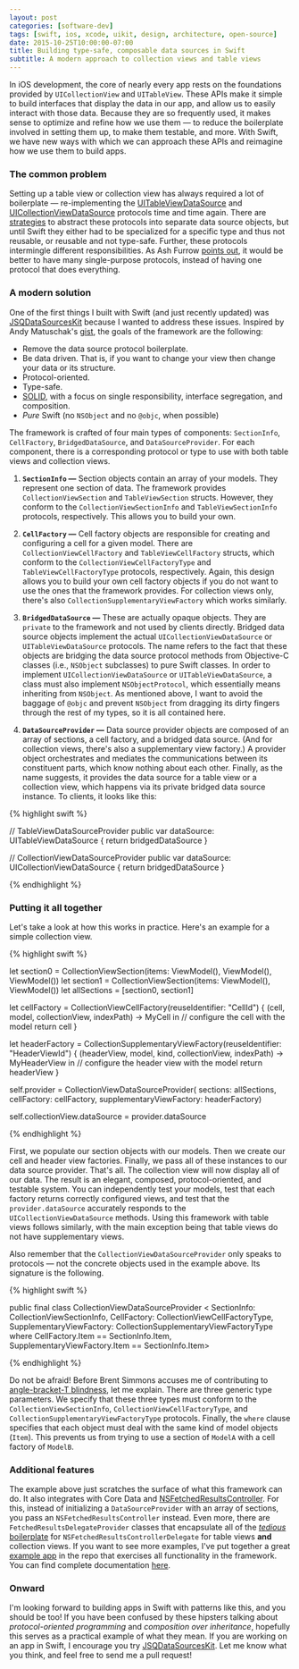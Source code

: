 ```yaml
---
layout: post
categories: [software-dev]
tags: [swift, ios, xcode, uikit, design, architecture, open-source]
date: 2015-10-25T10:00:00-07:00
title: Building type-safe, composable data sources in Swift
subtitle: A modern approach to collection views and table views
---
```


In iOS development, the core of nearly every app rests on the foundations provided by `UICollectionView` and `UITableView`. These APIs make it simple to build interfaces that display the data in our app, and allow us to easily interact with those data. Because they are so frequently used, it makes sense to optimize and refine how we use them &mdash; to reduce the boilerplate involved in setting them up, to make them testable, and more. With Swift, we have new ways with which we can approach these APIs and reimagine how we use them to build apps.

<!--excerpt-->

### The common problem

Setting up a table view or collection view has always required a lot of boilerplate &mdash; re-implementing the [UITableViewDataSource](https://developer.apple.com/library/ios/documentation/UIKit/Reference/UITableViewDataSource_Protocol/index.html#//apple_ref/occ/intf/UITableViewDataSource) and  [UICollectionViewDataSource](https://developer.apple.com/library/ios/documentation/UIKit/Reference/UICollectionViewDataSource_protocol/index.html#//apple_ref/occ/intf/UICollectionViewDataSource) protocols time and time again. There are [strategies](https://www.objc.io/issues/1-view-controllers/lighter-view-controllers/) to abstract these protocols into separate data source objects, but until Swift they either had to be specialized for a specific type and thus not reusable, or reusable and not type-safe. Further, these protocols intermingle different responsibilities. As Ash Furrow [points out](http://ashfurrow.com/blog/protocols-and-swift/), it would be better to have many single-purpose protocols, instead of having one protocol that does everything.

### A modern solution

One of the first things I built with Swift (and just recently updated) was [JSQDataSourcesKit](https://github.com/jessesquires/JSQDataSourcesKit) because I wanted to address these issues. Inspired by Andy Matuschak's [gist](https://gist.github.com/andymatuschak/f1e1691fa1a327468f8e), the goals of the framework are the following:

- Remove the data source protocol boilerplate.
- Be data driven. That is, if you want to change your view then change your data or its structure.
- Protocol-oriented.
- Type-safe.
- [SOLID](https://en.wikipedia.org/wiki/SOLID_(object-oriented_design)), with a focus on single responsibility, interface segregation, and composition.
- *Pure* Swift (no `NSObject` and no `@objc`, when possible)

The framework is crafted of four main types of components: `SectionInfo`, `CellFactory`, `BridgedDataSource`, and `DataSourceProvider`. For each component, there is a corresponding protocol or type to use with both table views and collection views.

1. **`SectionInfo` &mdash;**
Section objects contain an array of your models. They represent one section of data. The framework provides `CollectionViewSection` and `TableViewSection` structs. However, they conform to the `CollectionViewSectionInfo` and `TableViewSectionInfo` protocols, respectively. This allows you to build your own.

2. **`CellFactory` &mdash;**
Cell factory objects are responsible for creating and configuring a cell for a given model. There are `CollectionViewCellFactory` and `TableViewCellFactory` structs, which conform to the `CollectionViewCellFactoryType` and `TableViewCellFactoryType` protocols, respectively. Again, this design allows you to build your own cell factory objects if you do not want to use the ones that the framework provides. For collection views only, there's also `CollectionSupplementaryViewFactory` which works similarly.

3. **`BridgedDataSource` &mdash;** These are actually opaque objects. They are `private` to the framework and not used by clients directly. Bridged data source objects implement the actual `UICollectionViewDataSource` or `UITableViewDataSource` protocols. The name refers to the fact that these objects are bridging the data source protocol methods from Objective-C classes (i.e., `NSObject` subclasses) to pure Swift classes. In order to implement  `UICollectionViewDataSource` or `UITableViewDataSource`, a class must also implement `NSObjectProtocol`, which essentially means inheriting from `NSObject`.
As mentioned above, I want to avoid the baggage of `@objc` and prevent `NSObject` from dragging its dirty fingers through the rest of my types, so it is all contained here.

4. **`DataSourceProvider` &mdash;** Data source provider objects are composed of an array of sections, a cell factory, and a bridged data source. (And for collection views, there's also a supplementary view factory.) A provider object orchestrates and mediates the communications between its constituent parts, which know nothing about each other. Finally, as the name suggests, it provides the data source for a table view or a collection view, which happens via its private bridged data source instance. To clients, it looks like this:

{% highlight swift %}

// TableViewDataSourceProvider
public var dataSource: UITableViewDataSource {
   return bridgedDataSource
}

// CollectionViewDataSourceProvider
public var dataSource: UICollectionViewDataSource {
   return bridgedDataSource
}

{% endhighlight %}

### Putting it all together

Let's take a look at how this works in practice. Here's an example for a simple collection view.

{% highlight swift %}

let section0 = CollectionViewSection(items: ViewModel(), ViewModel(), ViewModel())
let section1 = CollectionViewSection(items: ViewModel(), ViewModel())
let allSections = [section0, section1]

let cellFactory = CollectionViewCellFactory(reuseIdentifier: "CellId") { (cell, model, collectionView, indexPath) -> MyCell in
   // configure the cell with the model
   return cell
}

let headerFactory = CollectionSupplementaryViewFactory(reuseIdentifier: "HeaderViewId") { (headerView, model, kind, collectionView, indexPath) -> MyHeaderView in
   // configure the header view with the model
   return headerView
}

self.provider = CollectionViewDataSourceProvider(
                  sections: allSections,
                  cellFactory: cellFactory,
                  supplementaryViewFactory: headerFactory)

self.collectionView.dataSource = provider.dataSource

{% endhighlight %}

First, we populate our section objects with our models. Then we create our cell and header view factories. Finally, we pass all of these instances to our data source provider. That's all. The collection view will now display all of our data. The result is an elegant, composed, protocol-oriented, and testable system. You can independently test your models, test that each factory returns correctly configured views, and test that the `provider.dataSource` accurately responds to the `UICollectionViewDataSource` methods. Using this framework with table views follows similarly, with the main exception being that table views do not have supplementary views.

Also remember that the `CollectionViewDataSourceProvider` only speaks to protocols &mdash; not the concrete objects used in the example above. Its signature is the following.

{% highlight swift %}

public final class CollectionViewDataSourceProvider <
    SectionInfo: CollectionViewSectionInfo,
    CellFactory: CollectionViewCellFactoryType,
    SupplementaryViewFactory: CollectionSupplementaryViewFactoryType
    where CellFactory.Item == SectionInfo.Item, SupplementaryViewFactory.Item == SectionInfo.Item>

{% endhighlight %}

Do not be afraid! Before Brent Simmons accuses me of contributing to [angle-bracket-T blindness](http://inessential.com/2015/02/04/random_swift_things), let me explain. There are three generic type parameters. We specify that these three types must conform to the `CollectionViewSectionInfo`, `CollectionViewCellFactoryType`, and `CollectionSupplementaryViewFactoryType` protocols. Finally, the `where` clause specifies that each object must deal with the same kind of model objects (`Item`). This prevents us from trying to use a section of `ModelA` with a cell factory of `ModelB`.

### Additional features

The example above just scratches the surface of what this framework can do. It also integrates with Core Data and [NSFetchedResultsController](https://developer.apple.com/library/ios/documentation/CoreData/Reference/NSFetchedResultsController_Class/index.html). For this, instead of initializing a `DataSourceProvider` with an array of sections, you pass an `NSFetchedResultsController` instead. Even more, there are `FetchedResultsDelegateProvider` classes that encapsulate all of the [*tedious* boilerplate](https://developer.apple.com/library/ios/documentation/CoreData/Reference/NSFetchedResultsControllerDelegate_Protocol/index.html#//apple_ref/occ/intf/NSFetchedResultsControllerDelegate) for `NSFetchedResultsControllerDelegate` for table views **and** collection views. If you want to see more examples, I've put together a great [example app](https://github.com/jessesquires/JSQDataSourcesKit/tree/develop/Example) in the repo that exercises all functionality in the framework. You can find complete documentation [here](https://jessesquires.github.io/JSQDataSourcesKit/).

### Onward

I'm looking forward to building apps in Swift with patterns like this, and you should be too! If you have been confused by these hipsters talking about *protocol-oriented programming* and *composition over inheritance*, hopefully this serves as a practical example of what they mean. If you are working on an app in Swift, I encourage you try [JSQDataSourcesKit](https://github.com/jessesquires/JSQDataSourcesKit). Let me know what you think, and feel free to send me a pull request!
